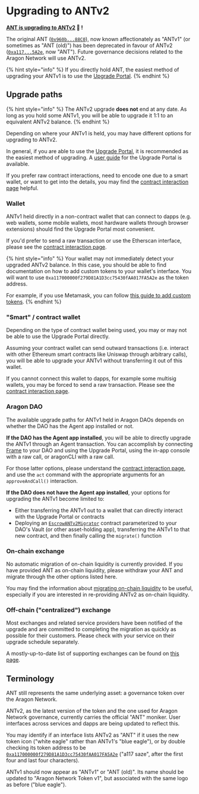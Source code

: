 # Upgrading to ANTv2

**[ANT is upgrading to ANTv2](https://aragon.org/blog/antv2) 🦅 !**

The original ANT ([`0x960b...88C0`](https://etherscan.io/address/0x960b236A07cf122663c4303350609A66A7B288C0)), now known affectionately as "ANTv1" (or sometimes as "ANT (old)") has been deprecated in favour of ANTv2 ([`0xa117...5A2e`](https://etherscan.io/address/0xa117000000f279d81a1d3cc75430faa017fa5a2e), now "ANT"). Future governance decisions related to the Aragon Network will use ANTv2.

{% hint style="info" %}
If you directly hold ANT, the easiest method of upgrading your ANTv1 is to use the [Upgrade Portal](https://upgrade.aragon.org).
{% endhint %}

## Upgrade paths

{% hint style="info" %}
The ANTv2 upgrade **does not** end at any date. As long as you hold some ANTv1, you will be able to upgrade it 1:1 to an equivalent ANTv2 balance.
{% endhint %}

Depending on where your ANTv1 is held, you may have different options for upgrading to ANTv2.

In general, if you are able to use the [Upgrade Portal](https://upgrade.aragon.org), it is recommended as the easiest method of upgrading. A [user guide](upgrade-portal.md) for the Upgrade Portal is available.

If you prefer raw contract interactions, need to encode one due to a smart wallet, or want to get into the details, you may find the [contract interaction page](upgrade-contract-interaction.md) helpful.

### Wallet

ANTv1 held directly in a non-contract wallet that can connect to dapps (e.g. web wallets, some mobile wallets, most hardware wallets through browser extensions) should find the Upgrade Portal most convenient.

If you'd prefer to send a raw transaction or use the Etherscan interface, please see the [contract interaction page](upgrade-contract-interaction.md).

{% hint style="info" %}
Your wallet may not immediately detect your upgraded ANTv2 balance. In this case, you should be able to find documentation on how to add custom tokens to your wallet's interface. You will want to use `0xa117000000f279D81A1D3cc75430fAA017FA5A2e` as the token address.

For example, if you use Metamask, you can follow [this guide to add custom tokens](https://metamask.zendesk.com/hc/en-us/articles/360015489031-How-to-View-See-Your-Tokens-in-Metamask).
{% endhint %}

### "Smart" / contract wallet

Depending on the type of contract wallet being used, you may or may not be able to use the Upgrade Portal directly.

Assuming your contract wallet can send outward transactions (i.e. interact with other Ethereum smart contracts like Uniswap through arbitrary calls), you will be able to upgrade your ANTv1 without transferring it out of this wallet.

If you cannot connect this wallet to dapps, for example some multisig wallets, you may be forced to send a raw transaction. Please see the [contract interaction page](upgrade-contract-interaction.md).

### Aragon DAO

The available upgrade paths for ANTv1 held in Aragon DAOs depends on whether the DAO has the Agent app installed or not.

**If the DAO has the Agent app installed**, you will be able to directly upgrade the ANTv1 through an Agent transaction. You can accomplish by connecting [Frame](http://frame.sh/) to your DAO and using the Upgrade Portal, using the in-app console with a raw call, or aragonCLI with a raw call.

For those latter options, please understand the [contract interaction
page](upgrade-contract-interaction.md), and use the `act` command with the appropriate arguments for an `approveAndCall()` interaction.

**If the DAO does not have the Agent app installed**, your options for upgrading the ANTv1 become limited to:

- Either transferring the ANTv1 out to a wallet that can directly interact with the Upgrade Portal or contracts
- Deploying an [`EscrowANTv2Migrator`](https://github.com/aragon/aragon-network-token/blob/master/packages/v2/contracts/EscrowANTv2Migrator.sol) contract parameterized to your DAO's Vault (or other asset-holding app), transferring the ANTv1 to that new contract, and then finally calling the `migrate()` function

### On-chain exchange

No automatic migration of on-chain liquidity is currently provided. If you have provided ANT as on-chain liquidity, please withdraw your ANT and migrate through the other options listed here.

You may find the information about [migrating on-chain liquidity](upgrade-migrating-liquidity.md) to be useful, especially if you are interested in re-providing ANTv2 as on-chain liquidity.

### Off-chain ("centralized") exchange

Most exchanges and related service providers have been notified of the upgrade and are committed to completing the migration as quickly as possible for their customers. Please check with your service on their upgrade schedule separately.

A mostly-up-to-date list of supporting exchanges can be found on [this page](https://aragon.org/token/exchanges).

## Terminology

ANT still represents the same underlying asset: a governance token over the Aragon Network.

ANTv2, as the latest version of the token and the one used for Aragon Network governance, currently carries the official "ANT" moniker. User interfaces across services and dapps are being updated to reflect this.

You may identify if an interface lists ANTv2 as "ANT" if it uses the new token icon ("white eagle" rather than ANTv1's "blue eagle"), or by double checking its token address to be [`0xa117000000f279D81A1D3cc75430fAA017FA5A2e`](https://etherscan.io/address/0xa117000000f279d81a1d3cc75430faa017fa5a2e) ("a117 saze", after the first four and last four characters).

ANTv1 should now appear as "ANTv1" or "ANT (old)". Its name should be updated to "Aragon Network Token v1", but associated with the same logo as before ("blue eagle").
